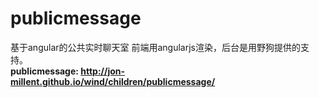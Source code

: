 # publicmessage
基于angular的公共实时聊天室
前端用angularjs渲染，后台是用野狗提供的支持。<br />
<strong>publicmessage: http://jon-millent.github.io/wind/children/publicmessage/</strong><br />

